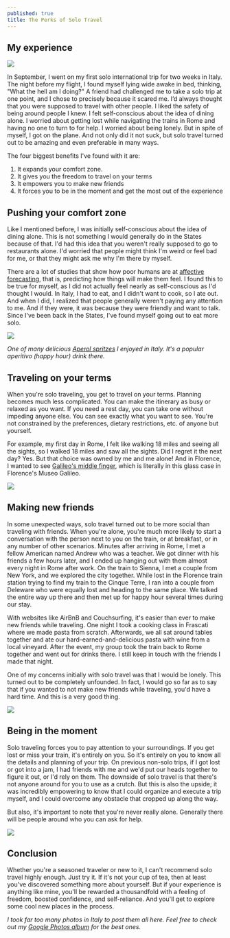 ```yaml
---
published: true
title: The Perks of Solo Travel
---
```

## My experience

![]({{site.cdn_path}}/2019/10/26/han_solo.jpg)

In September, I went on my first solo international trip for two weeks in Italy. The night before my flight, I found myself lying wide awake in bed, thinking, "What the hell am I doing?" A friend had challenged me to take a solo trip at one point, and I chose to precisely because it scared me. I’d always thought that you were supposed to travel with other people. I liked the safety of being around people I knew. I felt self-conscious about the idea of dining alone. I worried about getting lost while navigating the trains in Rome and having no one to turn to for help. I worried about being lonely. But in spite of myself, I got on the plane. And not only did it not suck, but solo travel turned out to be amazing and even preferable in many ways. 

The four biggest benefits I've found with it are:

1. It expands your comfort zone.
2. It gives you the freedom to travel on your terms 
3. It empowers you to make new friends 
4. It forces you to be in the moment and get the most out of the experience

## Pushing your comfort zone

Like I mentioned before, I was initially self-conscious about the idea of dining alone. This is not something I would generally do in the States because of that. I'd had this idea that you weren't really supposed to go to restaurants alone. I'd worried that people might think I'm weird or feel bad for me, or that they might ask me why I'm there by myself. 

There are a lot of studies that show how poor humans are at [affective forecasting](https://www.apa.org/science/about/psa/2004/04/pelham), that is, predicting how things will make them feel. I found this to be true for myself, as I did not actually feel nearly as self-conscious as I'd thought I would. In Italy, I had to eat, and I didn't want to cook, so I ate out. And when I did, I realized that people generally weren't paying any attention to me. And if they were, it was because they were friendly and want to talk. Since I've been back in the States, I've found myself going out to eat more solo.

![]({{site.cdn_path}}/2019/10/26/spritz.jpg)

_One of many delicious [Aperol spritzes](https://www.eater.com/2014/10/21/7020183/the-story-of-the-aperol-spritz-a-classic-italian-cocktail) I enjoyed in Italy. It's a popular aperitivo (happy hour) drink there._

## Traveling on your terms

When you're solo traveling, you get to travel on your terms. Planning becomes much less complicated. You can make the itinerary as busy or relaxed as you want. If you need a rest day, you can take one without impeding anyone else. You can see exactly what you want to see. You're not constrained by the preferences, dietary restrictions, etc. of anyone but yourself.

For example, my first day in Rome, I felt like walking 18 miles and seeing all the sights, so I walked 18 miles and saw all the sights. Did I regret it the next day? Yes. But that choice was owned by me and me alone! And in Florence, I wanted to see [Galileo's middle finger](https://www.atlasobscura.com/places/galileos-middle-finger), which is literally in this glass case in Florence's Museo Galileo.

![]({{site.cdn_path}}/2019/10/26/galileo_middle_finger.jpg)

## Making new friends

In some unexpected ways, solo travel turned out to be more social than traveling with friends. When you're alone, you're much more likely to start a conversation with the person next to you on the train, or at breakfast, or in any number of other scenarios. Minutes after arriving in Rome, I met a fellow American named Andrew who was a teacher. We got dinner with his friends a few hours later, and I ended up hanging out with them almost every night in Rome after work. On the train to Sienna, I met a couple from New York, and we explored the city together. While lost in the Florence train station trying to find my train to the Cinque Terre, I ran into a couple from Deleware who were equally lost and heading to the same place. We talked the entire way up there and then met up for happy hour several times during our stay. 

With websites like AirBnB and Couchsurfing, it's easier than ever to make new friends while traveling. One night I took a cooking class in Frascati where we made pasta from scratch. Afterwards, we all sat around tables together and ate our hard-earned-and-delicious pasta with wine from a local vineyard. After the event, my group took the train back to Rome together and went out for drinks there. I still keep in touch with the friends I made that night.

One of my concerns initially with solo travel was that I would be lonely. This turned out to be completely unfounded. In fact, I would go so far as to say that if you wanted to not make new friends while traveling, you'd have a hard time. And this is a very good thing.

![]({{site.cdn_path}}/2019/10/26/new_friends.jpg)

## Being in the moment

Solo traveling forces you to pay attention to your surroundings. If you get lost or miss your train, it's entirely on you. So it's entirely on you to know all the details and planning of your trip. On previous non-solo trips, if I got lost or got into a jam, I had friends with me and we'd put our heads together to figure it out, or I'd rely on them. The downside of solo travel is that there's not anyone around for you to use as a crutch. But this is also the upside; it was incredibly empowering to know that I could organize and execute a trip myself, and I could overcome any obstacle that cropped up along the way.

But also, it's important to note that you're never really alone. Generally there will be people around who you can ask for help.

![]({{site.cdn_path}}/2019/10/26/burano.jpg)

## Conclusion

Whether you're a seasoned traveler or new to it, I can't recommend solo travel highly enough. Just try it. If it's not your cup of tea, then at least you've discovered something more about yourself. But if your experience is anything like mine, you'll be rewarded a thousandfold with a feeling of freedom, boosted confidence, and self-reliance. And you'll get to explore some cool new places in the process. 

_I took far too many photos in Italy to post them all here. Feel free to check out my [Google Photos album](https://photos.app.goo.gl/RSivZKQJQ7nuXfbGA) for the best ones._


